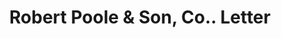 ---
doi: 10.7916/D8FB6F05
date_other: '1898'
date_other_textual: '1898'
form: correspondence
genre:
- Letters (correspondence)
name:
- Robert Poole & Son, Co.
object_in_context_url: https://biggert.cul.columbia.edu/items/view/ave_biggert_00560
subject_hierarchical_geographic:
- Baltimore, Maryland, United States
subject_name:
- Robert Poole & Son, Co.
title: Robert Poole & Son, Co.. Letter
sort_title: Robert Poole & Son, Co.. Letter
call_number: ave_biggert_00560
coordinates:
- 39.28333333333333,-76.61666666666666
pid: ave_biggert_00560
identifiers: ave_biggert_00560
thumbnail: https://derivativo-1.library.columbia.edu/iiif/2/ldpd:343817/full/!256,256/0/native.jpg
permalink: /biggert/ave_biggert_00560/
layout: iiif-image-page
---